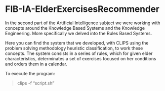 # FIB-IA-ElderExercisesRecommender

In the second part of the Artificial Intelligence subject we were working with concepts around the Knowledge Based Systems and the Knowledge Engineering. More specifically we delved into the Rules Based Systems.

Here you can find the system that we developed, with CLIPS using the problem solving methodology heuristic classification, to work these concepts.
The system consists in a series of rules, which for given elder characteristics, determinates a set of exercises focused on her conditions and orders them in a calendar.

To execute the program: 
> clips -f “script.sh”
